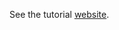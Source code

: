 See the tutorial [website](https://collab4exanbody.github.io/doc_exaDEM/project_exaDEM/Tutorial.html).
